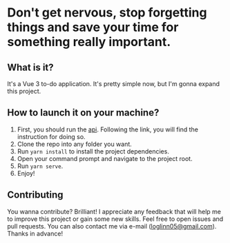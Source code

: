 # Don't get nervous, stop forgetting things and save your time for something really important.

## What is it?
It's a Vue 3 to-do application. It's pretty simple now, but I'm gonna expand this project.

## How to launch it on your machine?
1. First, you should run the [api](https://github.com/loglinn05/todos-api). Following the link, you will find the instruction for doing so.
2. Clone the repo into any folder you want.
3. Run `yarn install` to install the project dependencies.
4. Open your command prompt and navigate to the project root.
5. Run `yarn serve`.
6. Enjoy!

## Contributing
You wanna contribute? Brilliant! I appreciate any feedback that will help me to improve this project or gain some new skills. Feel free to open issues and pull requests. You can also contact me via e-mail (loglinn05@gmail.com). Thanks in advance!